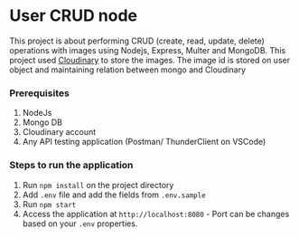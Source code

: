 # User CRUD node

This project is about performing CRUD (create, read, update, delete) operations with images using Nodejs, Express, Multer and MongoDB. This project used [Cloudinary](https://cloudinary.com/) to store the images.
The image id is stored on user object and maintaining relation between mongo and Cloudinary

### Prerequisites 
1. NodeJs
2. Mongo DB
3. Cloudinary account
4. Any API testing application (Postman/ ThunderClient on VSCode)

### Steps to run the application
1. Run `npm install` on the project directory
2. Add `.env` file and add the fields from `.env.sample`
3. Run `npm start`
4. Access the application at `http://localhost:8080` - Port can be changes based on your `.env` properties.

